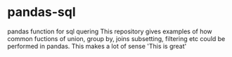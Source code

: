 # pandas-sql
pandas function for sql quering
This repository gives examples of how common fuctions of union, group by, joins 
subsetting, filtering etc could be performed in pandas. 
This makes a lot of sense
'This is great'